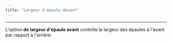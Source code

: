 ```yaml
---
title: "Largeur d'épaule devant"
---
```


***

L'option **de largeur d'épaule avant** contrôle la largeur des épaules à l'avant par rapport à l'arrière.




